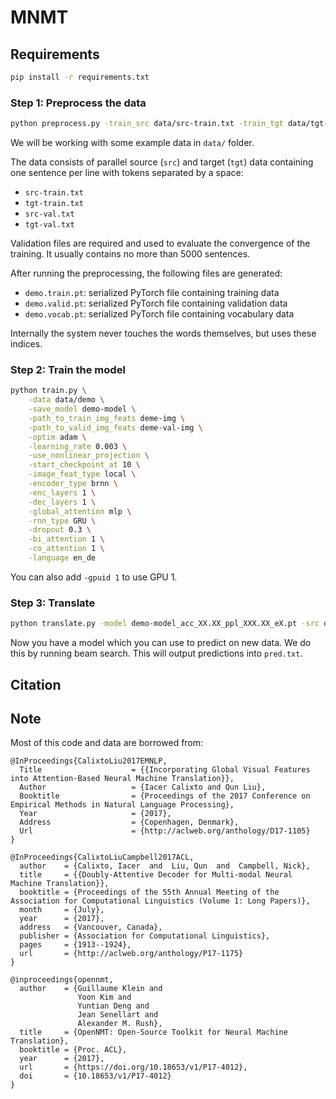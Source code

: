 # MNMT
## Requirements

```bash
pip install -r requirements.txt
```

### Step 1: Preprocess the data

```bash
python preprocess.py -train_src data/src-train.txt -train_tgt data/tgt-train.txt -valid_src data/src-val.txt -valid_tgt data/tgt-val.txt -save_data data/demo
```

We will be working with some example data in `data/` folder.

The data consists of parallel source (`src`) and target (`tgt`) data containing one sentence per line with tokens separated by a space:

* `src-train.txt`
* `tgt-train.txt`
* `src-val.txt`
* `tgt-val.txt`

Validation files are required and used to evaluate the convergence of the training. It usually contains no more than 5000 sentences.


After running the preprocessing, the following files are generated:

* `demo.train.pt`: serialized PyTorch file containing training data
* `demo.valid.pt`: serialized PyTorch file containing validation data
* `demo.vocab.pt`: serialized PyTorch file containing vocabulary data


Internally the system never touches the words themselves, but uses these indices.

### Step 2: Train the model

```bash
python train.py \
    -data data/demo \
    -save_model demo-model \
    -path_to_train_img_feats deme-img \
    -path_to_valid_img_feats deme-val-img \
    -optim adam \
    -learning_rate 0.003 \
    -use_nonlinear_projection \
    -start_checkpoint_at 10 \
    -image_feat_type local \
    -encoder_type brnn \
    -enc_layers 1 \
    -dec_layers 1 \
    -global_attention mlp \
    -rnn_type GRU \
    -dropout 0.3 \
    -bi_attention 1 \
    -co_attention 1 \
    -language en_de

```

You can also add `-gpuid 1` to use GPU 1.

### Step 3: Translate

```bash
python translate.py -model demo-model_acc_XX.XX_ppl_XXX.XX_eX.pt -src data/src-test.txt -output pred.txt -replace_unk -verbose
```

Now you have a model which you can use to predict on new data. We do this by running beam search. This will output predictions into `pred.txt`.


## Citation


## Note
Most of this code and data are borrowed from:

```
@InProceedings{CalixtoLiu2017EMNLP,
  Title                    = {{Incorporating Global Visual Features into Attention-Based Neural Machine Translation}},
  Author                   = {Iacer Calixto and Qun Liu},
  Booktitle                = {Proceedings of the 2017 Conference on Empirical Methods in Natural Language Processing},
  Year                     = {2017},
  Address                  = {Copenhagen, Denmark},
  Url                      = {http://aclweb.org/anthology/D17-1105}
}
```

```
@InProceedings{CalixtoLiuCampbell2017ACL,
  author    = {Calixto, Iacer  and  Liu, Qun  and  Campbell, Nick},
  title     = {{Doubly-Attentive Decoder for Multi-modal Neural Machine Translation}},
  booktitle = {Proceedings of the 55th Annual Meeting of the Association for Computational Linguistics (Volume 1: Long Papers)},
  month     = {July},
  year      = {2017},
  address   = {Vancouver, Canada},
  publisher = {Association for Computational Linguistics},
  pages     = {1913--1924},
  url       = {http://aclweb.org/anthology/P17-1175}
}
```

```
@inproceedings{opennmt,
  author    = {Guillaume Klein and
               Yoon Kim and
               Yuntian Deng and
               Jean Senellart and
               Alexander M. Rush},
  title     = {OpenNMT: Open-Source Toolkit for Neural Machine Translation},
  booktitle = {Proc. ACL},
  year      = {2017},
  url       = {https://doi.org/10.18653/v1/P17-4012},
  doi       = {10.18653/v1/P17-4012}
}
```
